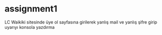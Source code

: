 # assignment1
LC Waikiki sitesinde üye ol sayfasına girilerek yanlış mail ve yanlış şifre girip uyarıyı konsola yazdırma
 
